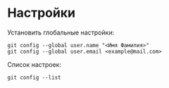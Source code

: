 # Настройки

Установить глобальные настройки:

```
git config --global user.name "<Имя Фамилия>"
git config --global user.email <example@mail.com>
```

Список настроек:

```
git config --list
```